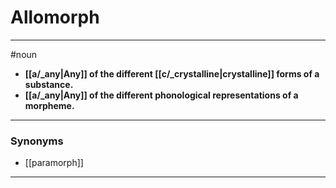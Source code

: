 # Allomorph
---
#noun
- **[[a/_any|Any]] of the different [[c/_crystalline|crystalline]] forms of a substance.**
- **[[a/_any|Any]] of the different phonological representations of a morpheme.**
---
### Synonyms
- [[paramorph]]
---
